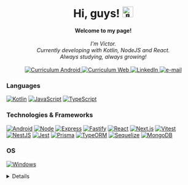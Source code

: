 <h1 align="center">Hi, guys! <img src="https://www.pngkit.com/png/full/642-6425255_the-neighbourhood-logo-png.png" width="28px" alt="👋"></h1>

<p align="center">
    <b>Welcome to my page!</b><br><br>
    <i>
        I'm Victor.<br>
        Currently developing with Kotlin, NodeJS and React.<br>
        Always studying, always growing!<br>
    </i><br>
    <a href="https://drive.google.com/file/d/12OacpwrC2C9yN-KV9geYBzRNqW0MZCJR/view?usp=sharing">
        <img src="https://img.shields.io/badge/Curriculum_Android-blue?style=flat-square&logo=google-cloud&logoColor=white" alt="Curriculum Android">
    </a>
    <a href="https://drive.google.com/file/d/1N_bXMuraFrU4R6_K8g7zjQ21nujrR8Rr/view?usp=sharing">
        <img src="https://img.shields.io/badge/Curriculum_Web-blue?style=flat-square&logo=google-cloud&logoColor=white" alt="Curriculum Web">
    </a>
    <a href="https://www.linkedin.com/in/victorheshiki/">
        <img src="https://img.shields.io/badge/LinkedIn-blue?style=flat-square&logo=linkedin" alt="LinkedIn">
    </a>
    <a href="mailto:vs_heshiki@hotmail.com">
        <img src="https://img.shields.io/badge/Email-blue?style=flat-square&logo=gmail&logoColor=white" alt="e-mail">
    </a>
</p>

### Languages
[![Kotlin](https://img.shields.io/badge/kotlin-black?style=for-the-badge&logo=kotlin)](https://github.com/VS-Heshiki)
[![JavaScript](https://img.shields.io/badge/javascript-black?style=for-the-badge&logo=javascript)](https://github.com/VS-Heshiki)
[![TypeScript](https://img.shields.io/badge/typescript-black?style=for-the-badge&logo=typescript)](https://github.com/VS-Heshiki)

### Technologies & Frameworks
[![Android](https://img.shields.io/badge/android-black?style=for-the-badge&logo=android)](https://github.com/VS-Heshiki)
[![Node](https://img.shields.io/badge/node.js-black?style=for-the-badge&logo=node.js)](https://github.com/VS-Heshiki)
[![Express](https://img.shields.io/badge/express-black?style=for-the-badge&logo=express)](https://github.com/VS-Heshiki)
[![Fastify](https://img.shields.io/badge/fastify-black?style=for-the-badge&logo=fastify)](https://github.com/VS-Heshiki)
[![React](https://img.shields.io/badge/react.js-black?style=for-the-badge&logo=react)](https://github.com/VS-Heshiki)
[![Next.js](https://img.shields.io/badge/next.js-black?style=for-the-badge&logo=next.js)](https://github.com/VS-Heshiki)
[![Vitest](https://img.shields.io/badge/vitest-black?style=for-the-badge&logo=vitest)](https://github.com/VS-Heshiki)
[![NestJS](https://img.shields.io/badge/nestjs-black?style=for-the-badge&logo=nestjs)](https://github.com/VS-Heshiki)
[![Jest](https://img.shields.io/badge/jest-black?style=for-the-badge&logo=jest)](https://github.com/VS-Heshiki)
[![Prisma](https://img.shields.io/badge/prisma-black?style=for-the-badge&logo=prisma)](https://github.com/VS-Heshiki)
[![TypeORM](https://img.shields.io/badge/typeorm-black?style=for-the-badge&logo=typeorm)](https://github.com/VS-Heshiki)
[![Sequelize](https://img.shields.io/badge/sequelize-black?style=for-the-badge&logo=sequelize)](https://github.com/VS-Heshiki)
[![MongoDB](https://img.shields.io/badge/mongodb-black?style=for-the-badge&logo=mongodb)](https://github.com/VS-Heshiki)

### OS
[![Windows](https://img.shields.io/badge/Windows-black?style=for-the-badge&logo=Windows)](https://github.com/VS-Heshiki)

<details>
<p align="center">
  <a href="https://github.com/VS-Heshiki">
    <img src="http://github-profile-summary-cards.vercel.app/api/cards/profile-details?username=VS-Heshiki&theme=discord_old_blurple" />
  </a>
  <a href="https://github.com/VS-Heshiki">
    <img src="http://github-profile-summary-cards.vercel.app/api/cards/most-commit-language?username=VS-Heshiki&theme=discord_old_blurple" />
  </a>
  <a href="https://github.com/VS-Heshiki">
    <img src="http://github-profile-summary-cards.vercel.app/api/cards/stats?username=VS-Heshiki&theme=discord_old_blurple" />
  </a>
  <a href="https://github.com/VS-Heshiki">
    <img src="http://github-profile-summary-cards.vercel.app/api/cards/productive-time?username=VS-Heshiki&theme=discord_old_blurple&utcOffset=8" />
  </a>
</p>
</details>
